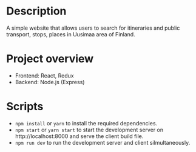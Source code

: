 <!-- @format -->

# Description

A simple website that allows users to search for itineraries and public transport, stops, places in Uusimaa area of Finland.

# Project overview

- Frontend: React, Redux
- Backend: Node.js (Express)

# Scripts

- `npm install` or `yarn` to install the required dependencies.
- `npm start` or `yarn start` to start the development server on http://localhost:8000 and serve the client build file.
- `npm run dev` to run the development server and client silmultaneously.
